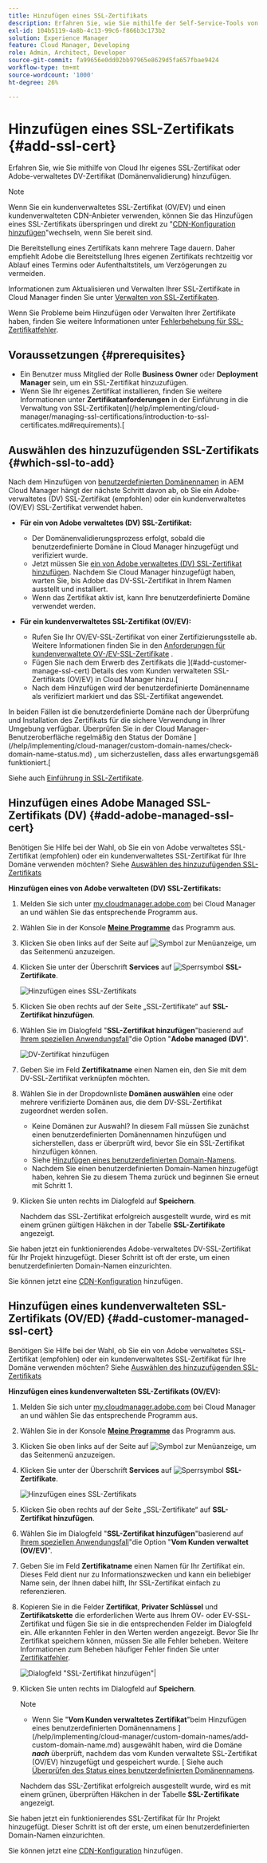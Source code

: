 ```yaml
---
title: Hinzufügen eines SSL-Zertifikats
description: Erfahren Sie, wie Sie mithilfe der Self-Service-Tools von Cloud Manager Ihr eigenes SSL-Zertifikat oder Adobe-verwaltetes DV-Zertifikat (Domänenvalidierung) hinzufügen.
exl-id: 104b5119-4a8b-4c13-99c6-f866b3c173b2
solution: Experience Manager
feature: Cloud Manager, Developing
role: Admin, Architect, Developer
source-git-commit: fa99656e0dd02bb97965e8629d5fa657fbae9424
workflow-type: tm+mt
source-wordcount: '1000'
ht-degree: 26%

---
```



# Hinzufügen eines SSL-Zertifikats {#add-ssl-cert}

Erfahren Sie, wie Sie mithilfe von Cloud Ihr eigenes SSL-Zertifikat oder Adobe-verwaltetes DV-Zertifikat (Domänenvalidierung) hinzufügen.

>[!NOTE]
>
>Wenn Sie ein kundenverwaltetes SSL-Zertifikat (OV/EV) und einen kundenverwalteten CDN-Anbieter verwenden, können Sie das Hinzufügen eines SSL-Zertifikats überspringen und direkt zu &quot;[CDN-Konfiguration hinzufügen](/help/implementing/cloud-manager/cdn-configurations/add-cdn-config.md)&quot;wechseln, wenn Sie bereit sind.

Die Bereitstellung eines Zertifikats kann mehrere Tage dauern. Daher empfiehlt Adobe die Bereitstellung Ihres eigenen Zertifikats rechtzeitig vor Ablauf eines Termins oder Aufenthaltstitels, um Verzögerungen zu vermeiden.

Informationen zum Aktualisieren und Verwalten Ihrer SSL-Zertifikate in Cloud Manager finden Sie unter [Verwalten von SSL-Zertifikaten](/help/implementing/cloud-manager/managing-ssl-certifications/managing-certificates.md).

Wenn Sie Probleme beim Hinzufügen oder Verwalten Ihrer Zertifikate haben, finden Sie weitere Informationen unter [Fehlerbehebung für SSL-Zertifikatfehler](/help/implementing/cloud-manager/managing-ssl-certifications/troubleshoot-ssl-cert.md).


## Voraussetzungen {#prerequisites}

* Ein Benutzer muss Mitglied der Rolle **Business Owner** oder **Deployment Manager** sein, um ein SSL-Zertifikat hinzuzufügen.
* Wenn Sie Ihr eigenes Zertifikat installieren, finden Sie weitere Informationen unter **Zertifikatanforderungen** in der Einführung in die Verwaltung von SSL-Zertifikaten](/help/implementing/cloud-manager/managing-ssl-certifications/introduction-to-ssl-certificates.md#requirements).[

## Auswählen des hinzuzufügenden SSL-Zertifikats {#which-ssl-to-add}

Nach dem Hinzufügen von [ benutzerdefinierten Domänennamen](/help/implementing/cloud-manager/custom-domain-names/add-custom-domain-name.md) in AEM Cloud Manager hängt der nächste Schritt davon ab, ob Sie ein Adobe-verwaltetes (DV) SSL-Zertifikat (empfohlen) oder ein kundenverwaltetes (OV/EV) SSL-Zertifikat verwendet haben.

* **Für ein von Adobe verwaltetes (DV) SSL-Zertifikat:**
   * Der Domänenvalidierungsprozess erfolgt, sobald die benutzerdefinierte Domäne in Cloud Manager hinzugefügt und verifiziert wurde.
   * Jetzt müssen Sie [ein von Adobe verwaltetes (DV) SSL-Zertifikat hinzufügen](#add-adobe-managed-ssl-cert).
Nachdem Sie Cloud Manager hinzugefügt haben, warten Sie, bis Adobe das DV-SSL-Zertifikat in Ihrem Namen ausstellt und installiert.
   * Wenn das Zertifikat aktiv ist, kann Ihre benutzerdefinierte Domäne verwendet werden.

* **Für ein kundenverwaltetes SSL-Zertifikat (OV/EV):**

   * Rufen Sie Ihr OV/EV-SSL-Zertifikat von einer Zertifizierungsstelle ab. Weitere Informationen finden Sie in den [Anforderungen für kundenverwaltete OV-/EV-SSL-Zertifikate](/help/implementing/cloud-manager/managing-ssl-certifications/introduction-to-ssl-certificates.md#requirements) .
   * Fügen Sie nach dem Erwerb des Zertifikats die ](#add-customer-manage-ssl-cert) Details des vom Kunden verwalteten SSL-Zertifikats (OV/EV) in Cloud Manager hinzu.[
   * Nach dem Hinzufügen wird der benutzerdefinierte Domänenname als verifiziert markiert und das SSL-Zertifikat angewendet.

In beiden Fällen ist die benutzerdefinierte Domäne nach der Überprüfung und Installation des Zertifikats für die sichere Verwendung in Ihrer Umgebung verfügbar. Überprüfen Sie in der Cloud Manager-Benutzeroberfläche regelmäßig den Status der Domäne ](/help/implementing/cloud-manager/custom-domain-names/check-domain-name-status.md) , um sicherzustellen, dass alles erwartungsgemäß funktioniert.[

Siehe auch [Einführung in SSL-Zertifikate](/help/implementing/cloud-manager/managing-ssl-certifications/introduction-to-ssl-certificates.md).

## Hinzufügen eines Adobe Managed SSL-Zertifikats (DV) {#add-adobe-managed-ssl-cert}

Benötigen Sie Hilfe bei der Wahl, ob Sie ein von Adobe verwaltetes SSL-Zertifikat (empfohlen) oder ein kundenverwaltetes SSL-Zertifikat für Ihre Domäne verwenden möchten? Siehe [Auswählen des hinzuzufügenden SSL-Zertifikats](#which-ssl-to-add)

**Hinzufügen eines von Adobe verwalteten (DV) SSL-Zertifikats:**

1. Melden Sie sich unter [my.cloudmanager.adobe.com](https://my.cloudmanager.adobe.com/) bei Cloud Manager an und wählen Sie das entsprechende Programm aus.
1. Wählen Sie in der Konsole **[Meine Programme](/help/implementing/cloud-manager/navigation.md#my-programs)** das Programm aus.
1. Klicken Sie oben links auf der Seite auf ![Symbol zur Menüanzeige](https://spectrum.adobe.com/static/icons/workflow_18/Smock_ShowMenu_18_N.svg), um das Seitenmenü anzuzeigen.

1. Klicken Sie unter der Überschrift **Services** auf ![Sperrsymbol](https://spectrum.adobe.com/static/icons/workflow_18/Smock_LockClosed_18_N.svg) **SSL-Zertifikate**.

   ![Hinzufügen eines SSL-Zertifikats](/help/implementing/cloud-manager/assets/ssl/ssl-cert-add.png)

1. Klicken Sie oben rechts auf der Seite „SSL-Zertifikate“ auf **SSL-Zertifikat hinzufügen**.

1. Wählen Sie im Dialogfeld &quot;**SSL-Zertifikat hinzufügen**&quot;basierend auf [Ihrem speziellen Anwendungsfall](#which-ssl-to-add)&quot;die Option &quot;**Adobe managed (DV)**&quot;.

   ![DV-Zertifikat hinzufügen](/help/implementing/cloud-manager/assets/ssl/add-dv-certificate.png)

1. Geben Sie im Feld **Zertifikatname** einen Namen ein, den Sie mit dem DV-SSL-Zertifikat verknüpfen möchten.

1. Wählen Sie in der Dropdownliste **Domänen auswählen** eine oder mehrere verifizierte Domänen aus, die dem DV-SSL-Zertifikat zugeordnet werden sollen.
   * Keine Domänen zur Auswahl? In diesem Fall müssen Sie zunächst einen benutzerdefinierten Domänennamen hinzufügen und sicherstellen, dass er überprüft wird, bevor Sie ein SSL-Zertifikat hinzufügen können.
   * Siehe [Hinzufügen eines benutzerdefinierten Domain-Namens](/help/implementing/cloud-manager/custom-domain-names/add-custom-domain-name.md).
   * Nachdem Sie einen benutzerdefinierten Domain-Namen hinzugefügt haben, kehren Sie zu diesem Thema zurück und beginnen Sie erneut mit Schritt 1.

1. Klicken Sie unten rechts im Dialogfeld auf **Speichern**.

   Nachdem das SSL-Zertifikat erfolgreich ausgestellt wurde, wird es mit einem grünen gültigen Häkchen in der Tabelle **SSL-Zertifikate** angezeigt.

Sie haben jetzt ein funktionierendes Adobe-verwaltetes DV-SSL-Zertifikat für Ihr Projekt hinzugefügt. Dieser Schritt ist oft der erste, um einen benutzerdefinierten Domain-Namen einzurichten.

Sie können jetzt eine [CDN-Konfiguration](/help/implementing/cloud-manager/cdn-configurations/add-cdn-config.md) hinzufügen.

## Hinzufügen eines kundenverwalteten SSL-Zertifikats (OV/ED) {#add-customer-managed-ssl-cert}

Benötigen Sie Hilfe bei der Wahl, ob Sie ein von Adobe verwaltetes SSL-Zertifikat (empfohlen) oder ein kundenverwaltetes SSL-Zertifikat für Ihre Domäne verwenden möchten? Siehe [Auswählen des hinzuzufügenden SSL-Zertifikats](#which-ssl-to-add)

**Hinzufügen eines kundenverwalteten SSL-Zertifikats (OV/EV):**

1. Melden Sie sich unter [my.cloudmanager.adobe.com](https://my.cloudmanager.adobe.com/) bei Cloud Manager an und wählen Sie das entsprechende Programm aus.
1. Wählen Sie in der Konsole **[Meine Programme](/help/implementing/cloud-manager/navigation.md#my-programs)** das Programm aus.
1. Klicken Sie oben links auf der Seite auf ![Symbol zur Menüanzeige](https://spectrum.adobe.com/static/icons/workflow_18/Smock_ShowMenu_18_N.svg), um das Seitenmenü anzuzeigen.
1. Klicken Sie unter der Überschrift **Services** auf ![Sperrsymbol](https://spectrum.adobe.com/static/icons/workflow_18/Smock_LockClosed_18_N.svg) **SSL-Zertifikate**.

   ![Hinzufügen eines SSL-Zertifikats](/help/implementing/cloud-manager/assets/ssl/ssl-cert-add.png)

1. Klicken Sie oben rechts auf der Seite „SSL-Zertifikate“ auf **SSL-Zertifikat hinzufügen**.

1. Wählen Sie im Dialogfeld &quot;**SSL-Zertifikat hinzufügen**&quot;basierend auf [Ihrem speziellen Anwendungsfall](#which-ssl-to-add)&quot;die Option &quot;**Vom Kunden verwaltet (OV/EV)**&quot;.

1. Geben Sie im Feld **Zertifikatname** einen Namen für Ihr Zertifikat ein.
Dieses Feld dient nur zu Informationszwecken und kann ein beliebiger Name sein, der Ihnen dabei hilft, Ihr SSL-Zertifikat einfach zu referenzieren.

1. Kopieren Sie in die Felder **Zertifikat**, **Privater Schlüssel** und **Zertifikatskette** die erforderlichen Werte aus Ihrem OV- oder EV-SSL-Zertifikat und fügen Sie sie in die entsprechenden Felder im Dialogfeld ein.
Alle erkannten Fehler in den Werten werden angezeigt. Bevor Sie Ihr Zertifikat speichern können, müssen Sie alle Fehler beheben. Weitere Informationen zum Beheben häufiger Fehler finden Sie unter [Zertifikatfehler](#certificate-errors).

   ![Dialogfeld &quot;SSL-Zertifikat hinzufügen&quot;](/help/implementing/cloud-manager/assets/ssl/ssl-cert-02.png)|

1. Klicken Sie unten rechts im Dialogfeld auf **Speichern**.

   >[!NOTE]
   >
   >* Wenn Sie &quot;**Vom Kunden verwaltetes Zertifikat**&quot;beim Hinzufügen eines benutzerdefinierten Domänennamens ](/help/implementing/cloud-manager/custom-domain-names/add-custom-domain-name.md) ausgewählt haben, wird die Domäne ***nach*** überprüft, nachdem das vom Kunden verwaltete SSL-Zertifikat (OV/EV) hinzugefügt und gespeichert wurde. [ Siehe auch [Überprüfen des Status eines benutzerdefinierten Domänennamens](/help/implementing/cloud-manager/custom-domain-names/check-domain-name-status.md#how-to).

   Nachdem das SSL-Zertifikat erfolgreich ausgestellt wurde, wird es mit einem grünen, überprüften Häkchen in der Tabelle **SSL-Zertifikate** angezeigt.

Sie haben jetzt ein funktionierendes SSL-Zertifikat für Ihr Projekt hinzugefügt. Dieser Schritt ist oft der erste, um einen benutzerdefinierten Domain-Namen einzurichten.

Sie können jetzt eine [CDN-Konfiguration](/help/implementing/cloud-manager/cdn-configurations/add-cdn-config.md) hinzufügen.























<!--
## Add an SSL certificate {#add-ssl-cert}

1. Log into Cloud Manager at [my.cloudmanager.adobe.com](https://my.cloudmanager.adobe.com/) and select the appropriate program.
1. On the **[My Programs](/help/implementing/cloud-manager/navigation.md#my-programs)** console, select the program.
1. In the upper-left corner of the page, click ![Show menu icon](https://spectrum.adobe.com/static/icons/workflow_18/Smock_ShowMenu_18_N.svg) to reveal the side menu. 
1. Under the **Services** heading, click ![Lock closed icon](https://spectrum.adobe.com/static/icons/workflow_18/Smock_LockClosed_18_N.svg) **SSL Certificates**. 

   ![Adding an SSL certificate](/help/implementing/cloud-manager/assets/ssl/ssl-cert-add.png)

1. Near the upper-right corner of the SSL Certificates page, click **Add SSL Certificate**.

1. In the **Add SSL certificate** dialog box, based on [your particular use case](/help/implementing/cloud-manager/managing-ssl-certifications/introduction-to-ssl-certificates.md), do one of the following:

    | | Use case | Steps |
    | --- | --- | --- |
    | 1 | **Add an Adobe managed (DV) certificate** | **To add an Adobe managed (DV) SSL certificate:**<br>a. In the **Add SSL Certificate** dialog box, select the certificate type **Adobe managed (DV)**.<br>![Add a DV certificate](/help/implementing/cloud-manager/assets/ssl/add-dv-certificate.png)<br>b. In the **Certificate name** field, enter a name you want associated with the certificate.<br>c. In the **Select domains** drop-down list, select one or more domains that you want associated with the DV SSL certificate.<br>No domains to select? If so, it means that you must first add a custom domain name and ensure it is verified before you can add an SSL certificate. See [Add a custom domain name](/help/implementing/cloud-manager/custom-domain-names/add-custom-domain-name.md). When you are finished adding a custom domain name, return to this topic and begin at step 1 again.<br>d. Continue to step 7. |
    | 2 | **Add a customer managed (OV/EV) certificate** | **To add a customer managed (OV/EV) SSL certificate:**<br>a. In the **Add SSL Certificate** dialog box, select the certificate type **Customer managed (OV/EV)**.<br>b. In the **Certificate name** field, enter a name for your certificate. This field is for informational purposes only and can be any name that helps you reference your SSL certificate easily.<br>c. In the **Certificate**, **Private key**, and **Certificate chain** fields, paste the required values into their respective fields.<br>![Add SSL certificate dialog box](/help/implementing/cloud-manager/assets/ssl/ssl-cert-02.png)<br>Any detected errors in values are displayed. Before you can save your certificate, you must address all errors. See [Certificate Errors](#certificate-errors) to learn more about troubleshooting common errors.<br>d. Continue to step 7. | 

1. In the lower-right corner of the dialog box, click **Save**.

    >[!NOTE]
    >
    >* If you selected **Adobe managed certificate** while [adding a custom domain name](/help/implementing/cloud-manager/custom-domain-names/add-custom-domain-name.md), the domain is verified with the added certificate when the custom domain is added. 
    >
    >* If you selected **Customer managed certificate** while [adding a custom domain name](/help/implementing/cloud-manager/custom-domain-names/add-custom-domain-name.md), the domain is verified ***after*** the customer managed (OV/EV) SSL certificate is added and saved. See also [Check the status of a custom domain name](/help/implementing/cloud-manager/custom-domain-names/check-domain-name-status.md#how-to).

    After the SSL certificate is successfully issued, it is displayed with a green verified check mark in the **SSL Certificates** table. 

    You now have added a working SSL certificate for your project. This step is often the first to set up a custom domain name. 
    

* To learn about updating and managing your SSL certificates in Cloud Manager, see [Manage SSL certificates](/help/implementing/cloud-manager/managing-ssl-certifications/managing-certificates.md).

* If you are having issues adding or managing your certificates, see [Troubleshoot SSL certificate errors](/help/implementing/cloud-manager/managing-ssl-certifications/troubleshoot-ssl-cert.md). -->
